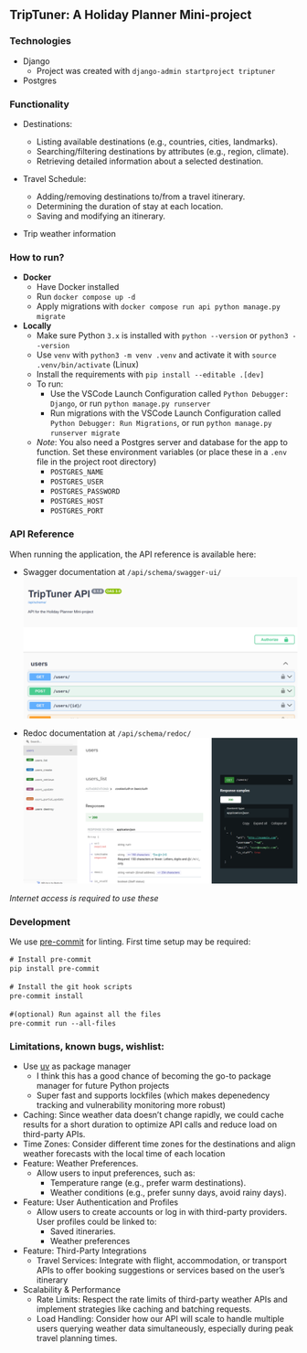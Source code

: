 ## TripTuner: A Holiday Planner Mini-project

### Technologies

- Django
  - Project was created with `django-admin startproject triptuner`
- Postgres


### Functionality

- Destinations: 
    - Listing available destinations (e.g., countries, cities, landmarks).
    - Searching/filtering destinations by attributes (e.g., region, climate).
    - Retrieving detailed information about a selected destination.

- Travel Schedule:
    - Adding/removing destinations to/from a travel itinerary.
    - Determining the duration of stay at each location.
    - Saving and modifying an itinerary.

- Trip weather information


### How to run?

- **Docker**
  - Have Docker installed
  - Run `docker compose up -d`
  - Apply migrations with `docker compose run api python manage.py migrate`
- **Locally**
  - Make sure Python `3.x` is installed with `python --version` or `python3 --version`
  - Use `venv` with `python3 -m venv .venv` and activate it with `source .venv/bin/activate` (Linux)
  - Install the requirements with `pip install --editable .[dev]`
  - To run:
    - Use the VSCode Launch Configuration called `Python Debugger: Django`, or run `python manage.py runserver`
    - Run migrations with the VSCode Launch Configuration called `Python Debugger: Run Migrations`, or run `python manage.py runserver migrate`
  - *Note*: You also need a Postgres server and database for the app to function. Set these environment variables (or place these in a `.env` file in the project root directory)
    - `POSTGRES_NAME`
    - `POSTGRES_USER`
    - `POSTGRES_PASSWORD`
    - `POSTGRES_HOST`
    - `POSTGRES_PORT`


### API Reference

When running the application, the API reference is available here:

- Swagger documentation at `/api/schema/swagger-ui/`
![swagger screenshot](docs/images/swagger.png)

- Redoc documentation at `/api/schema/redoc/`
![redoc screenshot](docs/images/redoc.png)

*Internet access is required to use these*

### Development

We use [pre-commit](https://pre-commit.com/) for linting. First time setup may be required:
```shell
# Install pre-commit
pip install pre-commit

# Install the git hook scripts
pre-commit install

#(optional) Run against all the files
pre-commit run --all-files
```


### Limitations, known bugs, wishlist:

- Use [uv](https://pypi.org/project/uv/) as package manager
  - I think this has a good chance of becoming the go-to package manager for future Python projects
  - Super fast and supports lockfiles (which makes depenedency tracking and vulnerability monitoring more robust)
- Caching: Since weather data doesn’t change rapidly, we could cache results for a short duration to optimize API calls and reduce load on third-party APIs.
- Time Zones: Consider different time zones for the destinations and align weather forecasts with the local time of each location
- Feature: Weather Preferences.
  - Allow users to input preferences, such as:
    - Temperature range (e.g., prefer warm destinations).
    - Weather conditions (e.g., prefer sunny days, avoid rainy days).
- Feature: User Authentication and Profiles
  - Allow users to create accounts or log in with third-party providers. User profiles could be linked to:
    - Saved itineraries.
    - Weather preferences
- Feature: Third-Party Integrations
  - Travel Services: Integrate with flight, accommodation, or transport APIs to offer booking suggestions or services based on the user’s itinerary
- Scalability & Performance
  - Rate Limits: Respect the rate limits of third-party weather APIs and implement strategies like caching and batching requests.
  - Load Handling: Consider how our API will scale to handle multiple users querying weather data simultaneously, especially during peak travel planning times.